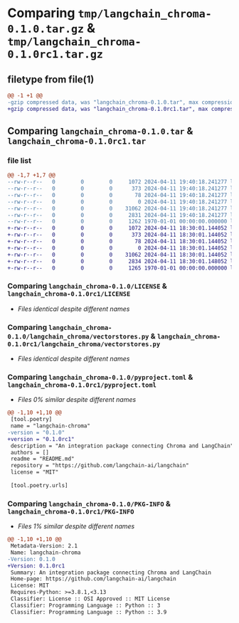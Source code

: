 # Comparing `tmp/langchain_chroma-0.1.0.tar.gz` & `tmp/langchain_chroma-0.1.0rc1.tar.gz`

## filetype from file(1)

```diff
@@ -1 +1 @@
-gzip compressed data, was "langchain_chroma-0.1.0.tar", max compression
+gzip compressed data, was "langchain_chroma-0.1.0rc1.tar", max compression
```

## Comparing `langchain_chroma-0.1.0.tar` & `langchain_chroma-0.1.0rc1.tar`

### file list

```diff
@@ -1,7 +1,7 @@
--rw-r--r--   0        0        0     1072 2024-04-11 19:40:18.241277 langchain_chroma-0.1.0/LICENSE
--rw-r--r--   0        0        0      373 2024-04-11 19:40:18.241277 langchain_chroma-0.1.0/README.md
--rw-r--r--   0        0        0       78 2024-04-11 19:40:18.241277 langchain_chroma-0.1.0/langchain_chroma/__init__.py
--rw-r--r--   0        0        0        0 2024-04-11 19:40:18.241277 langchain_chroma-0.1.0/langchain_chroma/py.typed
--rw-r--r--   0        0        0    31062 2024-04-11 19:40:18.241277 langchain_chroma-0.1.0/langchain_chroma/vectorstores.py
--rw-r--r--   0        0        0     2831 2024-04-11 19:40:18.241277 langchain_chroma-0.1.0/pyproject.toml
--rw-r--r--   0        0        0     1262 1970-01-01 00:00:00.000000 langchain_chroma-0.1.0/PKG-INFO
+-rw-r--r--   0        0        0     1072 2024-04-11 18:30:01.144052 langchain_chroma-0.1.0rc1/LICENSE
+-rw-r--r--   0        0        0      373 2024-04-11 18:30:01.144052 langchain_chroma-0.1.0rc1/README.md
+-rw-r--r--   0        0        0       78 2024-04-11 18:30:01.144052 langchain_chroma-0.1.0rc1/langchain_chroma/__init__.py
+-rw-r--r--   0        0        0        0 2024-04-11 18:30:01.144052 langchain_chroma-0.1.0rc1/langchain_chroma/py.typed
+-rw-r--r--   0        0        0    31062 2024-04-11 18:30:01.144052 langchain_chroma-0.1.0rc1/langchain_chroma/vectorstores.py
+-rw-r--r--   0        0        0     2834 2024-04-11 18:30:01.148052 langchain_chroma-0.1.0rc1/pyproject.toml
+-rw-r--r--   0        0        0     1265 1970-01-01 00:00:00.000000 langchain_chroma-0.1.0rc1/PKG-INFO
```

### Comparing `langchain_chroma-0.1.0/LICENSE` & `langchain_chroma-0.1.0rc1/LICENSE`

 * *Files identical despite different names*

### Comparing `langchain_chroma-0.1.0/langchain_chroma/vectorstores.py` & `langchain_chroma-0.1.0rc1/langchain_chroma/vectorstores.py`

 * *Files identical despite different names*

### Comparing `langchain_chroma-0.1.0/pyproject.toml` & `langchain_chroma-0.1.0rc1/pyproject.toml`

 * *Files 0% similar despite different names*

```diff
@@ -1,10 +1,10 @@
 [tool.poetry]
 name = "langchain-chroma"
-version = "0.1.0"
+version = "0.1.0rc1"
 description = "An integration package connecting Chroma and LangChain"
 authors = []
 readme = "README.md"
 repository = "https://github.com/langchain-ai/langchain"
 license = "MIT"
 
 [tool.poetry.urls]
```

### Comparing `langchain_chroma-0.1.0/PKG-INFO` & `langchain_chroma-0.1.0rc1/PKG-INFO`

 * *Files 1% similar despite different names*

```diff
@@ -1,10 +1,10 @@
 Metadata-Version: 2.1
 Name: langchain-chroma
-Version: 0.1.0
+Version: 0.1.0rc1
 Summary: An integration package connecting Chroma and LangChain
 Home-page: https://github.com/langchain-ai/langchain
 License: MIT
 Requires-Python: >=3.8.1,<3.13
 Classifier: License :: OSI Approved :: MIT License
 Classifier: Programming Language :: Python :: 3
 Classifier: Programming Language :: Python :: 3.9
```

